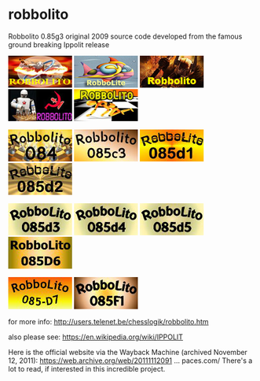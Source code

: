 # robbolito
Robbolito 0.85g3 original 2009 source code developed from the famous ground breaking Ippolit release

![alt tag](https://raw.githubusercontent.com/FireFather/robbolito/master/robbolito.png)
![alt tag](https://raw.githubusercontent.com/FireFather/robbolito/master/robbolite.bmp)
![alt tag](https://raw.githubusercontent.com/FireFather/robbolito/master/robbolito.bmp)
![alt tag](https://raw.githubusercontent.com/FireFather/robbolito/master/robbolito_2.bmp)
![alt tag](https://raw.githubusercontent.com/FireFather/robbolito/master/robbolito_3.bmp)

![alt tag](https://raw.githubusercontent.com/FireFather/robbolito/master/robbolito084.bmp)
![alt tag](https://raw.githubusercontent.com/FireFather/robbolito/master/robbolito085c3.bmp)
![alt tag](https://raw.githubusercontent.com/FireFather/robbolito/master/robbolito085d1.bmp)
![alt tag](https://raw.githubusercontent.com/FireFather/robbolito/master/robbolito085d2.bmp)

![alt tag](https://raw.githubusercontent.com/FireFather/robbolito/master/robbolito085d3.bmp)
![alt tag](https://raw.githubusercontent.com/FireFather/robbolito/master/robbolito085d4.bmp)
![alt tag](https://raw.githubusercontent.com/FireFather/robbolito/master/robbolito085d5.bmp)
![alt tag](https://raw.githubusercontent.com/FireFather/robbolito/master/robbolito085d6.bmp)

![alt tag](https://raw.githubusercontent.com/FireFather/robbolito/master/robbolito085d7.bmp)
![alt tag](https://raw.githubusercontent.com/FireFather/robbolito/master/robbolito085f1.bmp)

for more info:
http://users.telenet.be/chesslogik/robbolito.htm

also please see:
https://en.wikipedia.org/wiki/IPPOLIT

Here is the official website via the Wayback Machine (archived November 12, 2011):
https://web.archive.org/web/20111112091 ... paces.com/
There's a lot to read, if interested in this incredible project.


